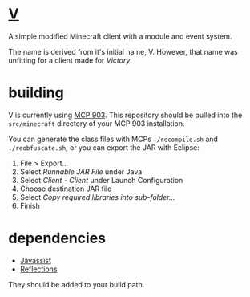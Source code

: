[V](http://vclient.org)
=====

A simple modified Minecraft client with a module and event system.

The name is derived from it's initial name, V. However, that name was unfitting for a client made for _Victory_.

building
=======

V is currently using [MCP 903](http://vclient.org/mcp/903.zip). This repository should be pulled into the `src/minecraft` directory of your MCP 903 installation. 

You can generate the class files with MCPs `./recompile.sh` and `./reobfuscate.sh`, or you can export the JAR with Eclipse:

1. File > Export...
2. Select _Runnable JAR File_ under Java
3. Select _Client - Client_ under Launch Configuration
4. Choose destination JAR file
5. Select _Copy required libraries into sub-folder..._
6. Finish

dependencies
======

* [Javassist](http://www.csg.ci.i.u-tokyo.ac.jp/~chiba/javassist/)
* [Reflections](https://code.google.com/p/reflections/)

They should be added to your build path.
